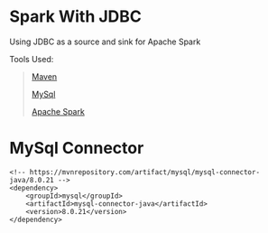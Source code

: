# Spark With JDBC
Using JDBC as a source and sink for Apache Spark

Tools Used:
<blockquote>
<p><a href="https://maven.apache.org/">Maven </a></p>
<p><a href="https://dev.mysql.com/downloads/connector/j/">MySql </a></p>
<p><a href="https://dev.mysql.com/downloads/connector/j/">Apache Spark </a></p>  
</blockquote>



# MySql Connector


```
<!-- https://mvnrepository.com/artifact/mysql/mysql-connector-java/8.0.21 -->
<dependency>
    <groupId>mysql</groupId>
    <artifactId>mysql-connector-java</artifactId>
    <version>8.0.21</version>
</dependency>
```

